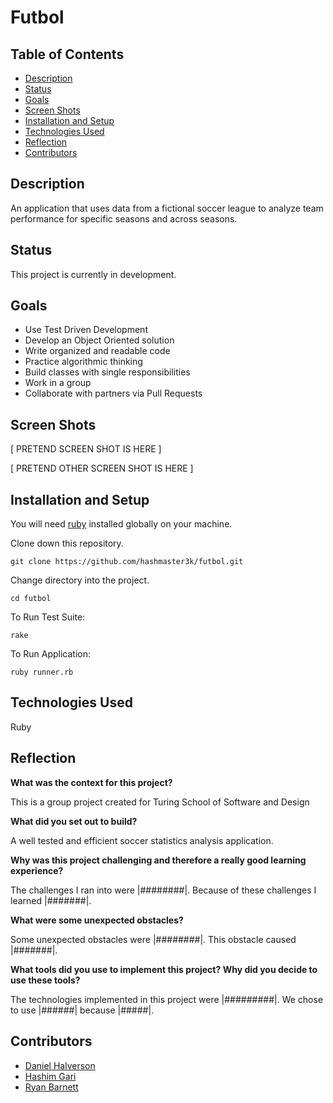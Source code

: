 # Futbol

## Table of Contents
* [Description](#description)
* [Status](#status)
* [Goals](#goals)
* [Screen Shots](#screen-shots)
* [Installation and Setup](#installation-and-setup)
* [Technologies Used](#technologies-used)
* [Reflection](#reflection)
* [Contributors](#contributors)

## Description

An application that uses data from a fictional soccer league to analyze team performance for specific seasons and across seasons.

## Status

This project is currently in development.

## Goals

  - Use Test Driven Development
  - Develop an Object Oriented solution
  - Write organized and readable code
  - Practice algorithmic thinking
  - Build classes with single responsibilities
  - Work in a group
  - Collaborate with partners via Pull Requests

## Screen Shots

[ PRETEND SCREEN SHOT IS HERE ]

[ PRETEND OTHER SCREEN SHOT IS HERE ]

## Installation and Setup

You will need [ruby](https://www.ruby-lang.org/en/downloads/) installed globally on your machine.

Clone down this repository.

`git clone https://github.com/hashmaster3k/futbol.git`

Change directory into the project.

`cd futbol`

To Run Test Suite:  

`rake`

To Run Application:

`ruby runner.rb`

## Technologies Used

Ruby

## Reflection

__What was the context for this project?__

This is a group project created for Turing School of Software and Design

__What did you set out to build?__

A well tested and efficient soccer statistics analysis application.

__Why was this project challenging and therefore a really good learning experience?__

The challenges I ran into were |########|. Because of these challenges I learned |#######|.

__What were some unexpected obstacles?__

Some unexpected obstacles were |########|. This obstacle caused |#######|.

__What tools did you use to implement this project? Why did you decide to use these tools?__

The technologies implemented in this project were |#########|. We chose to use |######| because |#####|.

## Contributors

- [Daniel Halverson](https://github.com/dhalverson)
- [Hashim Gari](https://github.com/hashmaster3k)
- [Ryan Barnett](https://github.com/RyanDBarnett)
